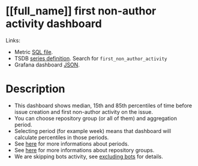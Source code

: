 <h1 id="dashboard-header">[[full_name]] first non-author activity dashboard</h1>
<p>Links:</p>
<ul>
<li>Metric <a href="https://github.com/cncf/devstats/blob/master/metrics/shared/first_non_author_activity.sql" target="_blank">SQL file</a>.</li>
<li>TSDB <a href="https://github.com/cncf/devstats/blob/master/metrics/shared/metrics.yaml" target="_blank">series definition</a>. Search for <code>first_non_author_activity</code></li>
<li>Grafana dashboard <a href="https://github.com/cncf/devstats/blob/master/grafana/dashboards/[[lower_name]]/first-non-author-activity.json" target="_blank">JSON</a>.</li>
</ul>
<h1 id="description">Description</h1>
<ul>
<li>This dashboard shows median, 15th and 85th percentiles of time before issue creation and first non-author activity on the issue.</li>
<li>You can choose repository group (or all of them) and aggregation period.</li>
<li>Selecting period (for example week) means that dashboard will calculate percentiles in those periods.</li>
<li>See <a href="https://github.com/cncf/devstats/blob/master/docs/periods.md" target="_blank">here</a> for more informations about periods.</li>
<li>See <a href="https://github.com/cncf/devstats/blob/master/docs/repository_groups.md" target="_blank">here</a> for more informations about repository groups.</li>
<li>We are skipping bots activity, see <a href="https://github.com/cncf/devstats/blob/master/docs/excluding_bots.md" target="_blank">excluding bots</a> for details.</li>
</ul>
